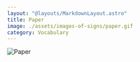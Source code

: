 ```yaml
---
layout: "@layouts/MarkdownLayout.astro"
title: Paper
image: ./assets/images-of-signs/paper.gif
category: Vocabulary
---
```


![Paper](@signs/paper.gif)
